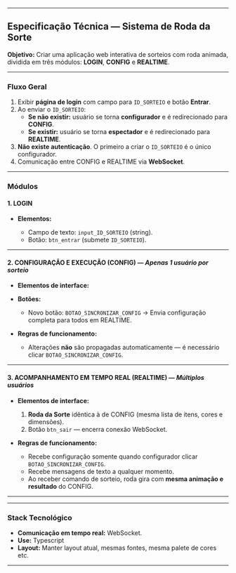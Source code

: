 

---

## **Especificação Técnica — Sistema de Roda da Sorte**

**Objetivo:** Criar uma aplicação web interativa de sorteios com roda animada, dividida em três módulos: **LOGIN**, **CONFIG** e **REALTIME**.

---

### **Fluxo Geral**

1. Exibir **página de login** com campo para `ID_SORTEIO` e botão **Entrar**.
2. Ao enviar o `ID_SORTEIO`:
   * **Se não existir:** usuário se torna **configurador** e é redirecionado para **CONFIG**.
   * **Se existir:** usuário se torna **espectador** e é redirecionado para **REALTIME**.
3. **Não existe autenticação**. O primeiro a criar o `ID_SORTEIO` é o único configurador.
4. Comunicação entre CONFIG e REALTIME via **WebSocket**.

---

### **Módulos**

#### **1. LOGIN**

* **Elementos:**

  * Campo de texto: `input_ID_SORTEIO` (string).
  * Botão: `btn_entrar` (submete `ID_SORTEIO`).

---

#### **2. CONFIGURAÇÃO E EXECUÇÃO (CONFIG)** — *Apenas 1 usuário por sorteio*

* **Elementos de interface:**

* **Botões:**

  * Novo botão: `BOTAO_SINCRONIZAR_CONFIG` → Envia configuração completa para todos em REALTIME.

* **Regras de funcionamento:**

  * Alterações **não** são propagadas automaticamente — é necessário clicar `BOTAO_SINCRONIZAR_CONFIG`.

---

#### **3. ACOMPANHAMENTO EM TEMPO REAL (REALTIME)** — *Múltiplos usuários*

* **Elementos de interface:**

  1. **Roda da Sorte** idêntica à de CONFIG (mesma lista de itens, cores e dimensões).
  2. Botão `btn_sair` — encerra conexão WebSocket.

* **Regras de funcionamento:**

  * Recebe configuração somente quando configurador clicar `BOTAO_SINCRONIZAR_CONFIG`.
  * Recebe mensagens de texto a qualquer momento.
  * Ao receber comando de sorteio, roda gira com **mesma animação e resultado** do CONFIG.

---


---

### **Stack Tecnológico**
* **Comunicação em tempo real:** WebSocket.
* **Use:** Typescript
* **Layout:** Manter layout atual, mesmas fontes, mesma palete de cores etc.



---


